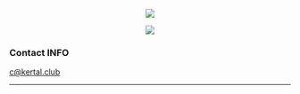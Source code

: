 <p align="center">
  <a href="https://github.com/femboyx">
  <img src="https://media.giphy.com/media/vjxgLGAajderdYz9mQ/giphy.gif">
  </a>
</p>

<p align="center">
  <!-- Typing SVG by Readme Typing SVG -->
  <a href="https://readme-typing-svg.demolab.com">
    <img src="https://readme-typing-svg.demolab.com?font=Fira+Code&pause=1000&random=false&width=435&lines=Penetration+Tester;Threat+Intelligence+Analyst;PHP%2C+Python%2C+Kotlin%2C+TypeScript%2C+and+a+little+bit+of+JavaScript.">
  </a>
</p>

### Contact INFO

 [c@kertal.club](mailto:c@kertal.club)
 
---
